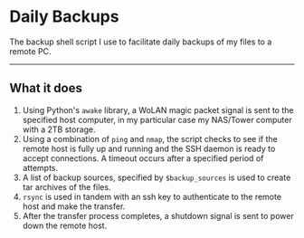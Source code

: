 # Daily Backups


The backup shell script I use to facilitate daily backups of my files
to a remote PC.

----------

## What it does ##

 1. Using Python's `awake` library, a WoLAN magic packet signal is sent to the specified host computer, in my particular case my NAS/Tower computer with a 2TB storage.
 2. Using a combination of `ping` and `nmap`, the script checks to see if the remote host is fully up and running and the SSH daemon is ready to accept connections. A timeout occurs after a specified period of attempts.
 3. A list of backup sources, specified by `$backup_sources` is used to create tar archives of the files.
 4. `rsync` is used in tandem with an ssh key to authenticate to the remote host and make the transfer.
 5. After the transfer process completes, a shutdown signal is sent to power down the remote host. 

